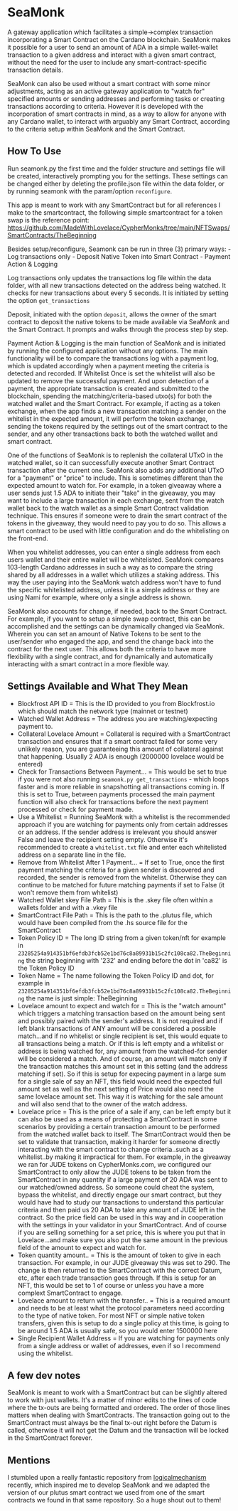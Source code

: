 # SeaMonk
A gateway application which facilitates a simple->complex transaction incorporating a Smart Contract on the Cardano blockchain. SeaMonk makes it possible for a user to send an amount of ADA in a simple wallet-wallet transaction to a given address and interact with a given smart contract, without the need for the user to include any smart-contract-specific transaction details.

SeaMonk can also be used without a smart contract with some minor adjustments, acting as an active gateway application to "watch for" specified amounts or sending addresses and performing tasks or creating transactions according to criteria. However it is developed with the incorporation of smart contracts in mind, as a way to allow for anyone with any Cardano wallet, to interact with arguably any Smart Contract, according to the criteria setup within SeaMonk and the Smart Contract.

## How To Use
Run seamonk.py the first time and the folder structure and settings file will be created, interactively prompting you for the settings. These settings can be changed either by deleting the profile.json file within the data folder, or by running seamonk with the param/option `reconfigure`.

This app is meant to work with any SmartContract but for all references I make to the smartcontract, the following simple smartcontract for a token swap is the reference point: https://github.com/MadeWithLovelace/CypherMonks/tree/main/NFTSwaps/SmartContracts/TheBeginning

Besides setup/reconfigure, Seamonk can be run in three (3) primary ways: 
    - Log transactions only
    - Deposit Native Token into Smart Contract
    - Payment Action & Logging

Log transactions only updates the transactions log file within the data folder, with all new transactions detected on the address being watched. It checks for new transactions about every 5 seconds.  It is initiated by setting the option `get_transactions`

Deposit, initiated with the option `deposit`, allows the owner of the smart contract to deposit the native tokens to be made available via SeaMonk and the Smart Contract. It prompts and walks through the process step by step.

Payment Action & Logging is the main function of SeaMonk and is initiated by running the configured application without any options. The main functionality will be to compare the transactions log with a payment log, which is updated accordingly when a payment meeting the criteria is detected and recorded. If Whitelist Once is set the whitelist will also be updated to remove the successful payment. And upon detection of a payment, the appropriate transaction is created and submitted to the blockchain, spending the matching/criteria-based utxo(s) for both the watched wallet and the Smart Contract.  For example, if acting as a token exchange, when the app finds a new transaction matching a sender on the whitelist in the expected amount, it will perform the token exchange, sending the tokens required by the settings out of the smart contract to the sender, and any other transactions back to both the watched wallet and smart contract. 

One of the functions of SeaMonk is to replenish the collateral UTxO in the watched wallet, so it can successfully execute another Smart Contract transaction after the current one.  SeaMonk also adds any additional UTxO for a "payment" or "price" to include. This is sometimes different than the expected amount to watch for. For example, in a token giveaway where a user sends just 1.5 ADA to initiate their "take" in the giveaway, you may want to include a large transaction in each exchange, sent from the watch wallet back to the watch wallet as a simple Smart Contract validation technique. This ensures if someone were to drain the smart contract of the tokens in the giveaway, they would need to pay you to do so. This allows a smart contract to be used with little configuration and do the whitelisting on the front-end.

When you whitelist addresses, you can enter a single address from each users wallet and their entire wallet will be whitelisted. SeaMonk compares 103-length Cardano addresses in such a way as to compare the string shared by all addresses in a wallet which utilizes a staking address. This way the user paying into the SeaMonk watch address won't have to fund the specific whitelisted address, unless it is a simple address or they are using Nami for example, where only a single address is shown.

SeaMonk also accounts for change, if needed, back to the Smart Contract. For example, if you want to setup a simple swap contract, this can be accomplished and the settings can be dynamically changed via SeaMonk. Wherein you can set an amount of Native Tokens to be sent to the user/sender who engaged the app, and send the change back into the contract for the next user. This allows both the criteria to have more flexibility with a single contract, and for dynamically and automatically interacting with a smart contract in a more flexible way.

## Settings Available and What They Mean
- Blockfrost API ID = This is the ID provided to you from Blockfrost.io which should match the network type (mainnet or testnet)
- Watched Wallet Address = The address you are watching/expecting payment to.
- Collateral Lovelace Amount = Collateral is required with a SmartContract transaction and ensures that if a smart contract failed for some very unlikely reason, you are guaranteeing this amount of collateral against that happening. Usually 2 ADA is enough (2000000 lovelace would be entered)
- Check for Transactions Between Payment... = This would be set to true if you were not also running `seamonk.py get_transactions` - which loops faster and is more reliable in snapshotting all transactions coming in. If this is set to True, between payments processed the main payment function will also check for transactions before the next payment processed or check for payment made.
- Use a Whitelist = Running SeaMonk with a whitelist is the recommended approach if you are watching for payments only from certain addresses or an address. If the sender address is irrelevant you should answer False and leave the recipient setting empty. Otherwise it's recommended to create a `whitelist.txt` file and enter each whitelisted address on a separate line in the file.
- Remove from Whitelist After 1 Payment... = If set to True, once the first payment matching the criteria for a given sender is discovered and recorded, the sender is removed from the whitelist.  Otherwise they can continue to be matched for future matching payments if set to False (it won't remove them from whitelist)
- Watched Wallet skey File Path = This is the .skey file often within a wallets folder and with a .vkey file
- SmartContract File Path = This is the path to the .plutus file, which would have been compiled from the .hs source file for the SmartContract
- Token Policy ID = The long ID string from a given token/nft for example in `23285254a914351bf6efdb3fcb52e1bd76c8a89931b15c2fc108ca82.TheBeginning` the string beginning with '232' and ending before the dot in 'ca82' is the Token Policy ID
- Token Name = The name following the Token Policy ID and dot, for example in `23285254a914351bf6efdb3fcb52e1bd76c8a89931b15c2fc108ca82.TheBeginning` the name is just simple: TheBeginning
- Lovelace amount to expect and watch for = This is the "watch amount" which triggers a matching transaction based on the amount being sent and possibly paired with the sender's address. It is not required and if left blank transactions of ANY amount will be considered a possible match...and if no whitelist or single recipient is set, this would equate to all transactions being a match.  Or if this is left empty and a whitelist or address is being watched for, any amount from the watched-for sender will be considered a match.  And of course, an amount will match only if the transaction matches this amount set in this setting (and the address matching if set).  So if this is setup for expecing payment in a large sum for a single sale of say an NFT, this field would need the expected full amount set as well as the next setting of Price would also need the same lovelace amount set.  This way it is watching for the sale amount and will also send that to the owner of the watch address.
- Lovelace price = This is the price of a sale if any, can be left empty but it can also be used as a means of protecting a SmartContract in some scenarios by providing a certain transaction amount to be performed from the watched wallet back to itself. The SmartContract would then be set to validate that transaction, making it harder for someone directly interacting with the smart contract to change criteria..such as a whitelist..by making it impractical for them.  For example, in the giveaway we ran for JUDE tokens on CypherMonks.com, we configured our SmartContract to only allow the JUDE tokens to be taken from the SmartContract in any quantity if a large payment of 20 ADA was sent to our watched/owned address. So someone could cheat the system, bypass the whitelist, and directly engage our smart contract, but they would have had to study our transactions to understand this particular criteria and then paid us 20 ADA to take any amount of JUDE left in the contract. So the price field can be used in this way and in cooperation with the settings in your validator in your SmartContract. And of course if you are selling something for a set price, this is where you put that in Lovelace...and make sure you also put the same amount in the previous field of the amount to expect and watch for.
- Token quantity amount.. = This is the amount of token to give in each transaction. For example, in our JUDE giveaway this was set to 290. The change is then returned to the SmartContract with the correct Datum, etc, after each trade transaction goes through. If this is setup for an NFT, this would be set to 1 of course or unless you have a more complext SmartContract to engage.
- Lovelace amount to return with the transfer.. = This is a required amount and needs to be at least what the protocol parameters need according to the type of native token. For most NFT or simple native token transfers, given this is setup to do a single policy at this time, is going to be around 1.5 ADA is usually safe, so you would enter 1500000 here
- Single Recipient Wallet Address = If you are watching for payments only from a single address or wallet of addresses, even if so I recommend using the whitelist.

## A few dev notes
SeaMonk is meant to work with a SmartContract but can be slightly altered to work with just wallets. It's a matter of minor edits to the lines of code where the tx-outs are being formatted and ordered. The order of those lines matters when dealing with SmartContracts. The transaction going out to the SmartContract must always be the final tx-out right before the Datum is called, otherwise it will not get the Datum and the transaction will be locked in the SmartContract forever.

## Mentions
I stumbled upon a really fantastic repository from [logicalmechanism](https://github.com/logicalmechanism/Token-Sale-Plutus-Contract) recently, which inspired me to develop SeaMonk and we adapted the version of our plutus smart contract we used from one of the smart contracts we found in that same repository. So a huge shout out to them!
